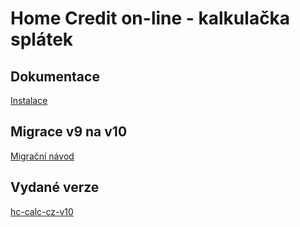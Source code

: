 # Home Credit on-line - kalkulačka splátek

## Dokumentace
[Instalace](https://github.com/homecreditcz/widget-calculator/blob/master/docs/install.md)  

## Migrace v9 na v10
[Migrační návod](https://github.com/homecreditcz/widget-calculator/blob/master/docs/MigrationTov10.md)  

## Vydané verze
[hc-calc-cz-v10](https://github.com/homecreditcz/widget-calculator/releases)
